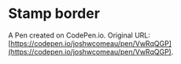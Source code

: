 # Stamp border

A Pen created on CodePen.io. Original URL: [https://codepen.io/joshwcomeau/pen/VwRqQGP](https://codepen.io/joshwcomeau/pen/VwRqQGP).


